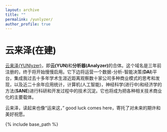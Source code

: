 ```yaml
---
layout: archive
title: ""
permalink: /yunlyzer/
author_profile: true
---
```


云来泽(在建)
====

<a href="https://www.yunlyzer.com" target="_blank">云来泽(YUNlyzer)</a>，即<b>云(YUN)</b>和<b>分析器(Analyzer)</b>的合体。这个域名是三年前注册的，终于将开始慢慢启用。它下边将运营一个数据-分析-智能决策(<b>DAI</b>)平台，集成我过去十多年学术生涯近距离观察数十家公司多种商业模式的思考和发现，以及近二十余年应用统计，计算机(人工智能)，神经科学(进行中)和经济学的方法(<b>SANE</b>)进行科研和开发过程中的技术沉淀。它也将成为把各种相关技术商业化的主要载体。

云来泽，读起来也像“运来这，” good luck comes here，寄托了对未来的期许和美好祝愿。



{% include base_path %}

<!-- below includes the original papers -->
<!--

{% for post in site.publications reversed %}
  {% include archive-single.html %}
{% endfor %}

-->
